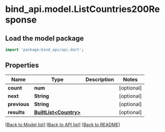 # bind_api.model.ListCountries200Response

## Load the model package
```dart
import 'package:bind_api/api.dart';
```

## Properties
Name | Type | Description | Notes
------------ | ------------- | ------------- | -------------
**count** | **num** |  | [optional] 
**next** | **String** |  | [optional] 
**previous** | **String** |  | [optional] 
**results** | [**BuiltList&lt;Country&gt;**](Country.md) |  | [optional] 

[[Back to Model list]](../README.md#documentation-for-models) [[Back to API list]](../README.md#documentation-for-api-endpoints) [[Back to README]](../README.md)


